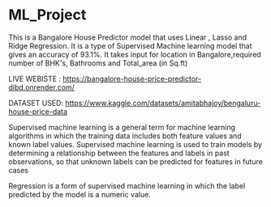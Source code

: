 # ML_Project
This is a Bangalore House Predictor model that uses Linear , Lasso and Ridge Regression.
It is a type of Supervised Machine learning model that gives an accuracy of 93.1%.
It takes input for location in Bangalore,required number of BHK's, Bathrooms and Total_area (in Sq.ft)

LIVE WEBISTE : https://bangalore-house-price-predictor-dibd.onrender.com/

DATASET USED: https://www.kaggle.com/datasets/amitabhajoy/bengaluru-house-price-data

Supervised machine learning is a general term for machine learning algorithms in which the training data includes both feature values and known label values. Supervised machine learning is used to train models by determining a relationship between the features and labels in past observations, so that unknown labels can be predicted for features in future cases

Regression is a form of supervised machine learning in which the label predicted by the model is a numeric value.
